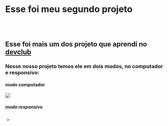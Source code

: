 <h1>Esse foi meu segundo projeto</h1>
<BR>
<br>
<h2>Esse foi mais um dos projeto que aprendi no <a hreF="https://rodolfomori.com.br/devclub">devclub</a></h2>
<h3>Nesse nosso projeto temos ele em dois modos, no computador e responsivo:</h3>
 <h4>modo computador</h4> 
 <img src="https://github.com/JUNIORBENTO/segundo-projeto/blob/main/assets/deskop.jpg.jpeg?raw=true">
 <h5>modo responsivo</h5>
 <img src="">       >
